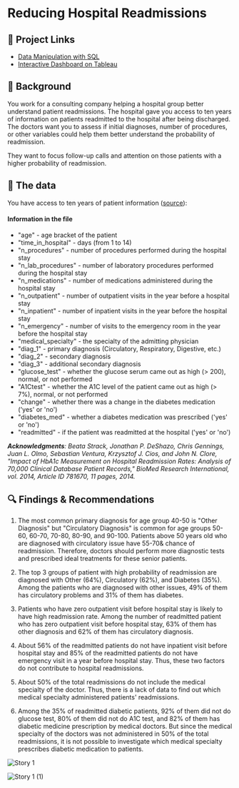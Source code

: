 # Reducing Hospital Readmissions

## 🔗 Project Links
- [Data Manipulation with SQL](https://app.datacamp.com/workspace/w/fbd56db5-1a00-4e5e-a86c-9b1585b47307)
- [Interactive Dashboard on Tableau](https://public.tableau.com/views/ReducingHospitalReadmissions/Story1?:language=en-US&publish=yes&:display_count=n&:origin=viz_share_link)

## 📖 Background
You work for a consulting company helping a hospital group better understand patient readmissions. The hospital gave you access to ten years of information on patients readmitted to the hospital after being discharged. The doctors want you to assess if initial diagnoses, number of procedures, or other variables could help them better understand the probability of readmission. 

They want to focus follow-up calls and attention on those patients with a higher probability of readmission.

## 💾 The data

You have access to ten years of patient information ([source](https://archive.ics.uci.edu/ml/datasets/Diabetes+130-US+hospitals+for+years+1999-2008)):

#### Information in the file
- "age" - age bracket of the patient
- "time_in_hospital" - days (from 1 to 14)
- "n_procedures" - number of procedures performed during the hospital stay
- "n_lab_procedures" - number of laboratory procedures performed during the hospital stay
- "n_medications" - number of medications administered during the hospital stay
- "n_outpatient" - number of outpatient visits in the year before a hospital stay
- "n_inpatient" - number of inpatient visits in the year before the hospital stay
- "n_emergency" - number of visits to the emergency room in the year before the hospital stay
- "medical_specialty" - the specialty of the admitting physician
- "diag_1" - primary diagnosis (Circulatory, Respiratory, Digestive, etc.)
- "diag_2" - secondary diagnosis
- "diag_3" - additional secondary diagnosis
- "glucose_test" - whether the glucose serum came out as high (> 200), normal, or not performed
- "A1Ctest" - whether the A1C level of the patient came out as high (> 7%), normal, or not performed
- "change" - whether there was a change in the diabetes medication ('yes' or 'no')
- "diabetes_med" - whether a diabetes medication was prescribed ('yes' or 'no')
- "readmitted" - if the patient was readmitted at the hospital ('yes' or 'no') 

***Acknowledgments**: Beata Strack, Jonathan P. DeShazo, Chris Gennings, Juan L. Olmo, Sebastian Ventura, Krzysztof J. Cios, and John N. Clore, "Impact of HbA1c Measurement on Hospital Readmission Rates: Analysis of 70,000 Clinical Database Patient Records," BioMed Research International, vol. 2014, Article ID 781670, 11 pages, 2014.*

## 🔍 Findings & Recommendations

1. The most common primary diagnosis for age group 40-50 is "Other Diagnosis" but "Circulatory Diagnosis" is common for age groups 50-60, 60-70, 70-80, 80-90, and 90-100. Patients above 50 years old who are diagnosed with circulatory issue have 55-70& chance of readmission. Therefore, doctors should perform more diagnostic tests and prescribed ideal treatments for these senior patients.

2. The top 3 groups of patient with high probability of readmission are diagnosed with Other (64%), Circulatory (62%), and Diabetes (35%). Among the patients who are diagnosed with other issues, 49% of them has circulatory problems and 31% of them has diabetes.

3. Patients who have zero outpatient visit before hospital stay is likely to have high readmission rate. Among the number of readmitted patient who has zero outpatient visit before hospital stay, 63% of them has other diagnosis and 62% of them has circulatory diagnosis.

4. About 56% of the readmitted patients do not have inpatient visit before hospital stay and 85% of the readmitted patients do not have emergency visit in a year before hospital stay. Thus, these two factors do not contribute to hospital readmissions.

5. About 50% of the total readmissions do not include the medical specialty of the doctor. Thus, there is a lack of data to find out which medical specialty administered patients' readmissions.

6. Among the 35% of readmitted diabetic patients, 92% of them did not do glucose test, 80% of them did not do A1C test, and 82% of them has diabetic medicine prescription by medical doctors. But since the medical specialty of the doctors was not administered in 50% of the total readmissions, it is not possible to investigate which medical specialty prescribes diabetic medication to patients.

![Story 1](https://github.com/yirongNg/Reducing_Hospital_Readmissions/assets/132359604/a044144c-4d83-4295-bbf1-4b3d9610cf4e)

![Story 1 (1)](https://github.com/yirongNg/Reducing_Hospital_Readmissions/assets/132359604/c4388ce1-323c-40e3-9094-5c9d63adde4e)



